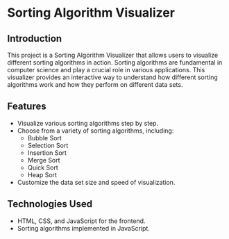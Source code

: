 # Sorting Algorithm Visualizer

## Introduction

This project is a Sorting Algorithm Visualizer that allows users to visualize different sorting algorithms in action. Sorting algorithms are fundamental in computer science and play a crucial role in various applications. This visualizer provides an interactive way to understand how different sorting algorithms work and how they perform on different data sets.

## Features

- Visualize various sorting algorithms step by step.
- Choose from a variety of sorting algorithms, including:
  - Bubble Sort
  - Selection Sort
  - Insertion Sort
  - Merge Sort
  - Quick Sort
  - Heap Sort
- Customize the data set size and speed of visualization.

## Technologies Used

- HTML, CSS, and JavaScript for the frontend.
- Sorting algorithms implemented in JavaScript.
